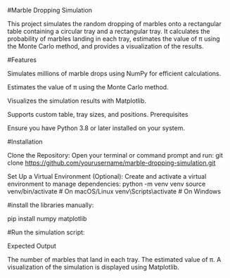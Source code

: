 #Marble Dropping Simulation

This project simulates the random dropping of marbles onto a rectangular table containing a circular tray and a rectangular tray. It calculates the probability of marbles landing in each tray, estimates the value of π using the Monte Carlo method, and provides a visualization of the results.

#Features

Simulates millions of marble drops using NumPy for efficient calculations.

Estimates the value of π using the Monte Carlo method.

Visualizes the simulation results with Matplotlib.

Supports custom table, tray sizes, and positions.
Prerequisites

Ensure you have Python 3.8 or later installed on your system.

#Installation

Clone the Repository: Open your terminal or command prompt and run:
git clone https://github.com/yourusername/marble-dropping-simulation.git

Set Up a Virtual Environment (Optional): Create and activate a virtual environment to manage dependencies:
python -m venv venv
source venv/bin/activate  # On macOS/Linux
venv\Scripts\activate     # On Windows

#install the libraries manually:

pip install numpy matplotlib


#Run the simulation script:

Expected Output

The number of marbles that land in each tray.
The estimated value of π.
A visualization of the simulation is displayed using Matplotlib.







